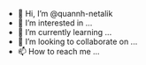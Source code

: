 - 👋 Hi, I’m @quannh-netalik
- 👀 I’m interested in ...
- 🌱 I’m currently learning ...
- 💞️ I’m looking to collaborate on ...
- 📫 How to reach me ...

<!---
quannh-netalik/quannh-netalik is a ✨ special ✨ repository because its `README.md` (this file) appears on your GitHub profile.
You can click the Preview link to take a look at your changes.
--->
